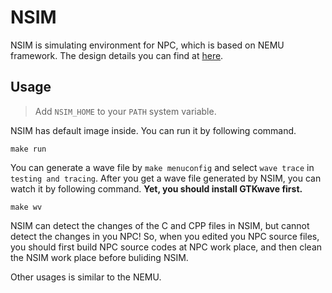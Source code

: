 # NSIM

NSIM is simulating environment for NPC, which is based on NEMU framework. The design details you can find at [here](https://yewpo.top/153/).

## Usage

> Add `NSIM_HOME` to your `PATH` system variable.

NSIM has default image inside. You can run it by following command.

```shell
make run
```

You can generate a wave file by `make menuconfig` and select `wave trace` in `testing and tracing`. After you get a wave file generated by NSIM, you can watch it by following command. **Yet, you should install GTKwave first.**

```shell
make wv
```

NSIM can detect the changes of the C and CPP files in NSIM, but cannot detect the changes in you NPC! So, when you edited you NPC source files, you should first build NPC source codes at NPC work place, and then clean the NSIM work place before buliding NSIM.

Other usages is similar to the NEMU.
